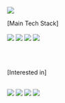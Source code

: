 <a href="#"><img src="https://capsule-render.vercel.app/api?type=waving&color=auto&height=300&section=header&text=yuntaek&fontSize=80&fontAlignY=40&desc=yuntaek's%20github&descAlign=60&descAlignY=52"/></a>

[Main Tech Stack]<br/><br/>
<a href="#" target="_blank"><img src="https://img.shields.io/badge/-JAVA-%23007396"/></a>
<a href="#" target="_blank"><img src="https://img.shields.io/badge/-JavaScript-%23F7DF1E"/></a>
<a href="#" target="_blank"><img src="https://img.shields.io/badge/-SPRING-%236DB33F"/></a>
<a href="#" target="_blank"><img src="https://img.shields.io/badge/-ORACLE-%23F80000"/></a>

<br/><br/>

[Interested in]<br/><br/>

<a href="#" target="_blank"><img src="https://img.shields.io/badge/-Vue.js-%234FC08D"/></a>
<a href="#" target="_blank"><img src="https://img.shields.io/badge/-React-%2361DAFB"/></a>
<a href="#" target="_blank"><img src="https://img.shields.io/badge/-Node.js-%23339933"/></a>
<a href="#" target="_blank"><img src="https://img.shields.io/badge/-noSql-lightgrey"/></a>





